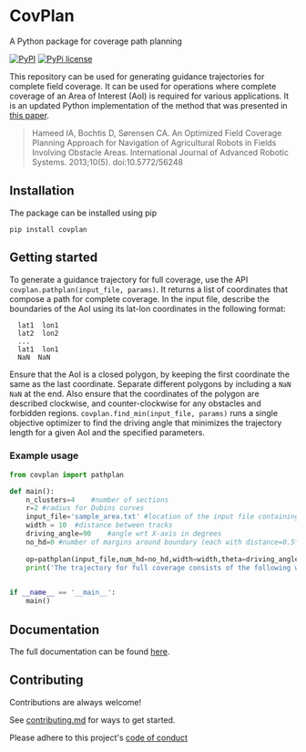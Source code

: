 # CovPlan

A Python package for coverage path planning

[![PyPI](https://img.shields.io/pypi/v/covplan?color=blue&label=pypi)](https://pypi.org/project/covplan/0.2.0/)
[![PyPi license](https://img.shields.io/pypi/l/ansicolortags.svg)](https://pypi.org/project/covplan/0.2.0/)

This repository can be used for generating guidance trajectories for complete field coverage. It can be used for operations where complete coverage of an Area of Interest (AoI) is required for various applications. It is an updated Python implementation of the method that was presented in [this paper](https://journals.sagepub.com/doi/full/10.5772/56248).
> Hameed IA, Bochtis D, Sørensen CA. An Optimized Field Coverage Planning Approach for Navigation of Agricultural Robots in Fields Involving Obstacle Areas. International Journal of Advanced Robotic Systems. 2013;10(5). doi:10.5772/56248


## Installation

The package can be installed using pip 

```shell
pip install covplan
```

## Getting started

To generate a guidance trajectory for full coverage, use the API `covplan.pathplan(input_file, params)`. It returns a list of coordinates that compose a path for complete coverage.
In the input file, describe the boundaries of the AoI using its lat-lon coordinates in the following format:  
```
  lat1  lon1
  lat2  lon2
  ...
  lat1  lon1
  NaN  NaN
```
Ensure that the AoI is a closed polygon, by keeping the first coordinate the same as the last coordinate. Separate different polygons by including a `NaN NaN` at the end. Also ensure that the coordinates of the polygon are described clockwise, and counter-clockwise for any obstacles and forbidden regions.
`covplan.find_min(input_file, params)` runs a single objective optimizer to find the driving angle that minimizes the trajectory length for a given AoI and the specified parameters.

### Example usage
```python
from covplan import pathplan

def main():
	n_clusters=4	#number of sections
	r=2	#radius for Dubins curves
	input_file='sample_area.txt' #location of the input file containing coordinates of the field
	width = 10	#distance between tracks
	driving_angle=90	#angle wrt X-axis in degrees
	no_hd=0	#number of margins around boundary (each with distance=0.5*width) if needed, otherwise 0
	
	op=pathplan(input_file,num_hd=no_hd,width=width,theta=driving_angle,num_clusters=n_clusters,radius=r,visualize=False) # returns list of waypoint coordinates composing full trajectory for coverage
	print('The trajectory for full coverage consists of the following waypoints:',op)
	

if __name__ == '__main__':
	main()
```

## Documentation

The full documentation can be found [here](https://covplan.readthedocs.io/).

## Contributing

Contributions are always welcome!

See [contributing.md](/contributing.md) for ways to get started.

Please adhere to this project's [code of conduct](/contributing.md#code-of-conduct)